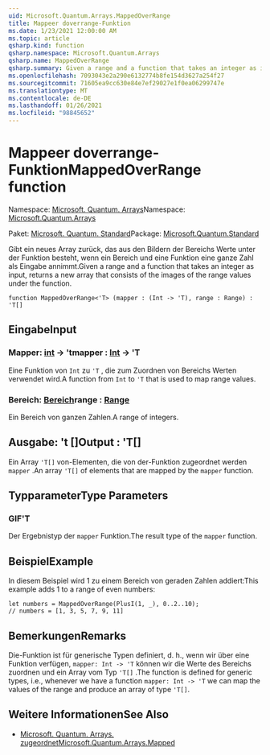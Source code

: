 ```yaml
---
uid: Microsoft.Quantum.Arrays.MappedOverRange
title: Mappeer doverrange-Funktion
ms.date: 1/23/2021 12:00:00 AM
ms.topic: article
qsharp.kind: function
qsharp.namespace: Microsoft.Quantum.Arrays
qsharp.name: MappedOverRange
qsharp.summary: Given a range and a function that takes an integer as input, returns a new array that consists of the images of the range values under the function.
ms.openlocfilehash: 7093043e2a290e6132774b8fe154d3627a254f27
ms.sourcegitcommit: 71605ea9cc630e84e7ef29027e1f0ea06299747e
ms.translationtype: MT
ms.contentlocale: de-DE
ms.lasthandoff: 01/26/2021
ms.locfileid: "98845652"
---
```

# <a name="mappedoverrange-function"></a><span data-ttu-id="a5ba2-102">Mappeer doverrange-Funktion</span><span class="sxs-lookup"><span data-stu-id="a5ba2-102">MappedOverRange function</span></span>

<span data-ttu-id="a5ba2-103">Namespace: [Microsoft. Quantum. Arrays](xref:Microsoft.Quantum.Arrays)</span><span class="sxs-lookup"><span data-stu-id="a5ba2-103">Namespace: [Microsoft.Quantum.Arrays](xref:Microsoft.Quantum.Arrays)</span></span>

<span data-ttu-id="a5ba2-104">Paket: [Microsoft. Quantum. Standard](https://nuget.org/packages/Microsoft.Quantum.Standard)</span><span class="sxs-lookup"><span data-stu-id="a5ba2-104">Package: [Microsoft.Quantum.Standard](https://nuget.org/packages/Microsoft.Quantum.Standard)</span></span>


<span data-ttu-id="a5ba2-105">Gibt ein neues Array zurück, das aus den Bildern der Bereichs Werte unter der Funktion besteht, wenn ein Bereich und eine Funktion eine ganze Zahl als Eingabe annimmt.</span><span class="sxs-lookup"><span data-stu-id="a5ba2-105">Given a range and a function that takes an integer as input, returns a new array that consists of the images of the range values under the function.</span></span>

```qsharp
function MappedOverRange<'T> (mapper : (Int -> 'T), range : Range) : 'T[]
```


## <a name="input"></a><span data-ttu-id="a5ba2-106">Eingabe</span><span class="sxs-lookup"><span data-stu-id="a5ba2-106">Input</span></span>

### <a name="mapper--int---t"></a><span data-ttu-id="a5ba2-107">Mapper: [int](xref:microsoft.quantum.lang-ref.int) -> 't</span><span class="sxs-lookup"><span data-stu-id="a5ba2-107">mapper : [Int](xref:microsoft.quantum.lang-ref.int) -> 'T</span></span>

<span data-ttu-id="a5ba2-108">Eine Funktion von `Int` zu `'T` , die zum Zuordnen von Bereichs Werten verwendet wird.</span><span class="sxs-lookup"><span data-stu-id="a5ba2-108">A function from `Int` to `'T` that is used to map range values.</span></span>


### <a name="range--range"></a><span data-ttu-id="a5ba2-109">Bereich: [Bereich](xref:microsoft.quantum.lang-ref.range)</span><span class="sxs-lookup"><span data-stu-id="a5ba2-109">range : [Range](xref:microsoft.quantum.lang-ref.range)</span></span>

<span data-ttu-id="a5ba2-110">Ein Bereich von ganzen Zahlen.</span><span class="sxs-lookup"><span data-stu-id="a5ba2-110">A range of integers.</span></span>



## <a name="output--t"></a><span data-ttu-id="a5ba2-111">Ausgabe: 't []</span><span class="sxs-lookup"><span data-stu-id="a5ba2-111">Output : 'T[]</span></span>

<span data-ttu-id="a5ba2-112">Ein Array `'T[]` von-Elementen, die von der-Funktion zugeordnet werden `mapper` .</span><span class="sxs-lookup"><span data-stu-id="a5ba2-112">An array `'T[]` of elements that are mapped by the `mapper` function.</span></span>

## <a name="type-parameters"></a><span data-ttu-id="a5ba2-113">Typparameter</span><span class="sxs-lookup"><span data-stu-id="a5ba2-113">Type Parameters</span></span>

### <a name="t"></a><span data-ttu-id="a5ba2-114">GIF</span><span class="sxs-lookup"><span data-stu-id="a5ba2-114">'T</span></span>

<span data-ttu-id="a5ba2-115">Der Ergebnistyp der `mapper` Funktion.</span><span class="sxs-lookup"><span data-stu-id="a5ba2-115">The result type of the `mapper` function.</span></span>

## <a name="example"></a><span data-ttu-id="a5ba2-116">Beispiel</span><span class="sxs-lookup"><span data-stu-id="a5ba2-116">Example</span></span>

<span data-ttu-id="a5ba2-117">In diesem Beispiel wird 1 zu einem Bereich von geraden Zahlen addiert:</span><span class="sxs-lookup"><span data-stu-id="a5ba2-117">This example adds 1 to a range of even numbers:</span></span>

```qsharp
let numbers = MappedOverRange(PlusI(1, _), 0..2..10);
// numbers = [1, 3, 5, 7, 9, 11]
```

## <a name="remarks"></a><span data-ttu-id="a5ba2-118">Bemerkungen</span><span class="sxs-lookup"><span data-stu-id="a5ba2-118">Remarks</span></span>

<span data-ttu-id="a5ba2-119">Die-Funktion ist für generische Typen definiert, d. h., wenn wir über eine Funktion verfügen, `mapper: Int -> 'T` können wir die Werte des Bereichs zuordnen und ein Array vom Typ `'T[]` .</span><span class="sxs-lookup"><span data-stu-id="a5ba2-119">The function is defined for generic types, i.e., whenever we have a function `mapper: Int -> 'T` we can map the values of the range and produce an array of type `'T[]`.</span></span>

## <a name="see-also"></a><span data-ttu-id="a5ba2-120">Weitere Informationen</span><span class="sxs-lookup"><span data-stu-id="a5ba2-120">See Also</span></span>

- [<span data-ttu-id="a5ba2-121">Microsoft. Quantum. Arrays. zugeordnet</span><span class="sxs-lookup"><span data-stu-id="a5ba2-121">Microsoft.Quantum.Arrays.Mapped</span></span>](xref:Microsoft.Quantum.Arrays.Mapped)